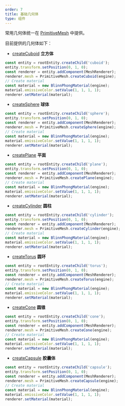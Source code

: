 ```yaml
---
order: 7
title: 基础几何体
type: 组件
---
```


常用几何体统一在 [PrimitiveMesh](${api}core/PrimitiveMesh) 中提供。

<playground src="primitive-mesh.ts"></playground>

目前提供的几何体如下：

- [createCuboid](${api}core/PrimitiveMesh#createCuboid) **立方体**

```typescript
const entity = rootEntity.createChild('cuboid');
entity.transform.setPosition(0, 1, 0);
const renderer = entity.addComponent(MeshRenderer);
renderer.mesh = PrimitiveMesh.createCuboid(engine);
// Create material
const material = new BlinnPhongMaterial(engine);
material.emissiveColor.setValue(1, 1, 1, 1);
renderer.setMaterial(material);
```

- [createSphere](${api}core/PrimitiveMesh#createSphere) **球体**

```typescript
const entity = rootEntity.createChild('sphere');
entity.transform.setPosition(0, 1, 0);
const renderer = entity.addComponent(MeshRenderer);
renderer.mesh = PrimitiveMesh.createSphere(engine);
// Create material
const material = new BlinnPhongMaterial(engine);
material.emissiveColor.setValue(1, 1, 1, 1);
renderer.setMaterial(material);
```

- [createPlane](${api}core/PrimitiveMesh#createPlane) **平面**

```typescript
const entity = rootEntity.createChild('plane');
entity.transform.setPosition(0, 1, 0);
const renderer = entity.addComponent(MeshRenderer);
renderer.mesh = PrimitiveMesh.createPlane(engine);
// Create material
const material = new BlinnPhongMaterial(engine);
material.emissiveColor.setValue(1, 1, 1, 1);
renderer.setMaterial(material);
```

- [createCylinder](${api}core/PrimitiveMesh#createCylinder) **圆柱**

```typescript
const entity = rootEntity.createChild('cylinder');
entity.transform.setPosition(0, 1, 0);
const renderer = entity.addComponent(MeshRenderer);
renderer.mesh = PrimitiveMesh.createCylinder(engine);
// Create material
const material = new BlinnPhongMaterial(engine);
material.emissiveColor.setValue(1, 1, 1, 1);
renderer.setMaterial(material);
```

- [createTorus](${api}core/PrimitiveMesh#createTorus) **圆环**

```typescript
const entity = rootEntity.createChild('torus');
entity.transform.setPosition(0, 1, 0);
const renderer = entity.addComponent(MeshRenderer);
renderer.mesh = PrimitiveMesh.createTorus(engine);
// Create material
const material = new BlinnPhongMaterial(engine);
material.emissiveColor.setValue(1, 1, 1, 1);
renderer.setMaterial(material);
```

- [createCone](${api}core/PrimitiveMesh#createCone) **圆锥**

```typescript
const entity = rootEntity.createChild('cone');
entity.transform.setPosition(0, 1, 0);
const renderer = entity.addComponent(MeshRenderer);
renderer.mesh = PrimitiveMesh.createCone(engine);
// Create material
const material = new BlinnPhongMaterial(engine);
material.emissiveColor.setValue(1, 1, 1, 1);
renderer.setMaterial(material);
```

- [createCapsule](${api}core/PrimitiveMesh#createCapsule) **胶囊体**

```typescript
const entity = rootEntity.createChild('capsule');
entity.transform.setPosition(0, 1, 0);
const renderer = entity.addComponent(MeshRenderer);
renderer.mesh = PrimitiveMesh.createCapsule(engine);
// Create material
const material = new BlinnPhongMaterial(engine);
material.emissiveColor.setValue(1, 1, 1, 1);
renderer.setMaterial(material);
```
